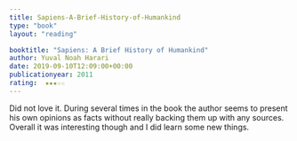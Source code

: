 ```yaml
---
title: Sapiens-A-Brief-History-of-Humankind
type: "book"
layout: "reading"

booktitle: "Sapiens: A Brief History of Humankind"
author: Yuval Noah Harari
date: 2019-09-10T12:09:00+00:00
publicationyear: 2011
rating:  ★★★☆☆
---
```


Did not love it. During several times in the book the author seems to present his own opinions as facts without really backing them up with any sources. Overall it was interesting though and I did learn some new things.

